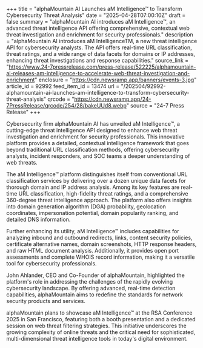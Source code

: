 +++
title = "alphaMountain AI Launches aM Intelligence™ to Transform Cybersecurity Threat Analysis"
date = "2025-04-28T07:00:10Z"
draft = false
summary = "alphaMountain AI introduces aM Intelligence™, an advanced threat intelligence API offering comprehensive, contextual web threat investigation and enrichment for security professionals."
description = "alphaMountain AI introduces aM IntelligenceTM, a new threat intelligence API for cybersecurity analysts. The API offers real-time URL classification, threat ratings, and a wide range of data facets for domains or IP addresses, enhancing threat investigations and response capabilities."
source_link = "https://www.24-7pressrelease.com/press-release/522225/alphamountain-ai-releases-am-intelligence-to-accelerate-web-threat-investigation-and-enrichment"
enclosure = "https://cdn.newsramp.app/banners/events-3.jpg"
article_id = 92992
feed_item_id = 13474
url = "/202504/92992-alphamountain-ai-launches-am-intelligence-to-transform-cybersecurity-threat-analysis"
qrcode = "https://cdn.newsramp.app/24-7PressRelease/qrcode/254/28/bakeUUd8.webp"
source = "24-7 Press Release"
+++

<p>Cybersecurity firm alphaMountain AI has unveiled aM Intelligence™, a cutting-edge threat intelligence API designed to enhance web threat investigation and enrichment for security professionals. This innovative platform provides a detailed, contextual intelligence framework that goes beyond traditional URL classification methods, offering cybersecurity analysts, incident responders, and SOC teams a deeper understanding of web threats.</p><p>The aM Intelligence™ platform distinguishes itself from conventional URL classification services by delivering over a dozen unique data facets for thorough domain and IP address analysis. Among its key features are real-time URL classification, high-fidelity threat ratings, and a comprehensive 360-degree threat intelligence approach. The platform also offers insights into domain generation algorithm (DGA) probability, geolocation coordinates, impersonation potential, domain popularity ranking, and detailed DNS information.</p><p>Further enhancing its utility, aM Intelligence™ includes capabilities for analyzing inbound and outbound redirects, links, content security policies, certificate alternative names, domain screenshots, HTTP response headers, and raw HTML document analysis. Additionally, it provides open port assessments and complete WHOIS record information, making it a versatile tool for cybersecurity professionals.</p><p>John Ahlander, CEO and Co-Founder of alphaMountain, highlighted the platform's role in addressing the challenges of the rapidly evolving cybersecurity landscape. By offering advanced, real-time detection capabilities, alphaMountain aims to redefine the standards for network security products and services.</p><p>alphaMountain plans to showcase aM Intelligence™ at the RSA Conference 2025 in San Francisco, featuring both a booth presentation and a dedicated session on web threat filtering strategies. This initiative underscores the growing complexity of online threats and the critical need for sophisticated, multi-dimensional threat intelligence tools in today's digital environment.</p>